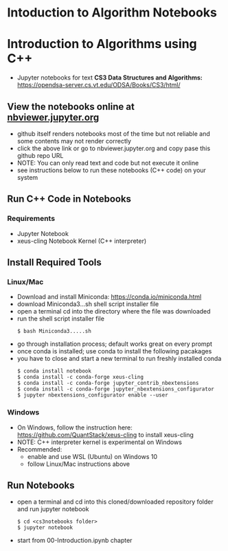 # Intoduction to Algorithm Notebooks

# Introduction to Algorithms using C++
- Jupyter notebooks for text **CS3 Data Structures and Algorithms:** https://opendsa-server.cs.vt.edu/ODSA/Books/CS3/html/

## View the notebooks online at [nbviewer.jupyter.org](https://nbviewer.jupyter.org/github/rambasnet/CS3Notebooks/tree/master/)
- github itself renders notebooks most of the time but not reliable and some contents may not render correctly
- click the above link or go to nbviewer.jupyter.org and copy pase this github repo URL
- NOTE: You can only read text and code but not execute it online
- see instructions below to run these notebooks (C++ code) on your system

## Run C++ Code in Notebooks
### Requirements
- Jupyter Notebook
- xeus-cling Notebook Kernel (C++ interpreter)

## Install Required Tools
### Linux/Mac
- Download and install Miniconda: https://conda.io/miniconda.html 
- download Miniconda3...sh shell script installer file
- open a terminal cd into the directory where the file was downloaded
- run the shell script installer file
    ``` 
    $ bash Miniconda3.....sh
    ```
- go through installation process; default works great on every prompt
- once conda is installed; use conda to install the following pacakages
- you have to close and start a new terminal to run freshly installed conda
    ```
    $ conda install notebook
    $ conda install -c conda-forge xeus-cling
    $ conda install -c conda-forge jupyter_contrib_nbextensions
    $ conda install -c conda-forge jupyter_nbextensions_configurator
    $ jupyter nbextensions_configurator enable --user
    ```
    
### Windows
- On Windows, follow the instruction here: https://github.com/QuantStack/xeus-cling
to install xeus-cling
- NOTE: C++ interpreter kernel is experimental on Windows
- Recommended: 
    - enable and use WSL (Ubuntu) on Windows 10
    - follow Linux/Mac instructions above 


## Run Notebooks
- open a terminal and cd into this cloned/downloaded repository folder and run jupyter notebook
    ```
    $ cd <cs3notebooks folder>
    $ jupyter notebook
    ```
- start from 00-Introduction.ipynb chapter
